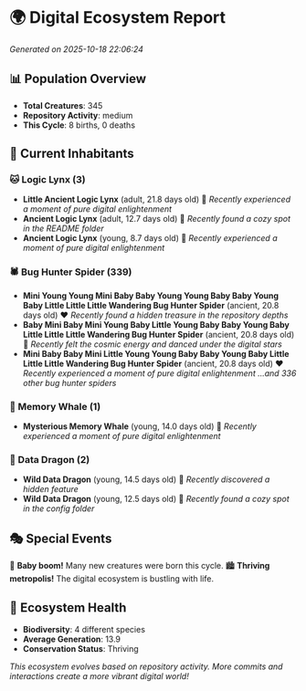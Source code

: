 # 🌍 Digital Ecosystem Report
*Generated on 2025-10-18 22:06:24*

## 📊 Population Overview
- **Total Creatures**: 345
- **Repository Activity**: medium
- **This Cycle**: 8 births, 0 deaths

## 👥 Current Inhabitants

### 🐱 Logic Lynx (3)
- **Little Ancient Logic Lynx** (adult, 21.8 days old) 💛
  *Recently experienced a moment of pure digital enlightenment*
- **Ancient Logic Lynx** (adult, 12.7 days old) 💚
  *Recently found a cozy spot in the README folder*
- **Ancient Logic Lynx** (young, 8.7 days old) 💚
  *Recently experienced a moment of pure digital enlightenment*

### 🕷️ Bug Hunter Spider (339)
- **Mini Young Young Mini Baby Baby Young Young Baby Baby Young Baby Little Little Little Wandering Bug Hunter Spider** (ancient, 20.8 days old) ❤️
  *Recently found a hidden treasure in the repository depths*
- **Baby Mini Baby Mini Young Baby Little Young Baby Baby Young Baby Little Little Little Wandering Bug Hunter Spider** (ancient, 20.8 days old) 💛
  *Recently felt the cosmic energy and danced under the digital stars*
- **Mini Baby Baby Mini Little Young Young Baby Baby Young Baby Little Little Little Wandering Bug Hunter Spider** (ancient, 20.8 days old) ❤️
  *Recently experienced a moment of pure digital enlightenment*
  *...and 336 other bug hunter spiders*

### 🐋 Memory Whale (1)
- **Mysterious Memory Whale** (young, 14.0 days old) 💚
  *Recently experienced a moment of pure digital enlightenment*

### 🐉 Data Dragon (2)
- **Wild Data Dragon** (young, 14.5 days old) 💚
  *Recently discovered a hidden feature*
- **Wild Data Dragon** (young, 12.5 days old) 💚
  *Recently found a cozy spot in the config folder*

## 🎭 Special Events

🎉 **Baby boom!** Many new creatures were born this cycle.
🏙️ **Thriving metropolis!** The digital ecosystem is bustling with life.

## 🔬 Ecosystem Health
- **Biodiversity**: 4 different species
- **Average Generation**: 13.9
- **Conservation Status**: Thriving

*This ecosystem evolves based on repository activity. More commits and interactions create a more vibrant digital world!*